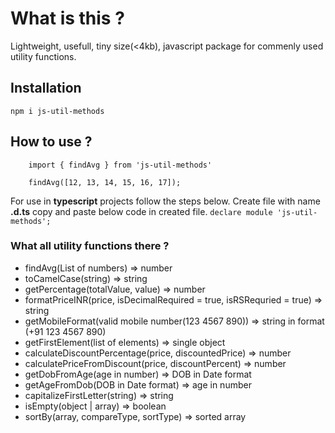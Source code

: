 # What is this ?

Lightweight, usefull, tiny size(<4kb), javascript package for commenly used utility functions.

## Installation

`npm i js-util-methods`

## How to use ?

```
    import { findAvg } from 'js-util-methods'

    findAvg([12, 13, 14, 15, 16, 17]);
```

For use in **typescript** projects follow the steps below.
Create file with name **.d.ts** copy and paste below code in created file.
`declare module 'js-util-methods';`

### What all utility functions there ?

* findAvg(List of numbers) => number
* toCamelCase(string) => string
* getPercentage(totalValue, value) => number
* formatPriceINR(price, isDecimalRequired = true, isRSRequried = true) => string
* getMobileFormat(valid mobile number(123 4567 890)) => string in format (+91 123 4567 890)
* getFirstElement(list of elements) => single object
* calculateDiscountPercentage(price, discountedPrice) => number
* calculatePriceFromDiscount(price, discountPercent) => number
* getDobFromAge(age in number) => DOB in Date format
* getAgeFromDob(DOB in Date format) => age in number
* capitalizeFirstLetter(string) => string
* isEmpty(object | array) => boolean
* sortBy(array, compareType, sortType) => sorted array

